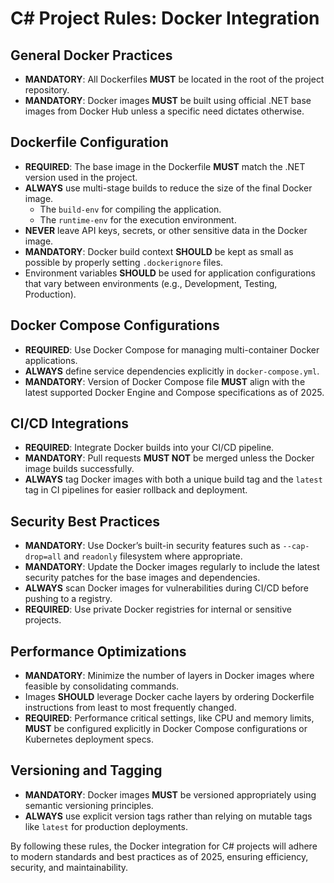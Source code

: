 # C# Project Rules: Docker Integration

## General Docker Practices

- **MANDATORY**: All Dockerfiles **MUST** be located in the root of the project repository.
- **MANDATORY**: Docker images **MUST** be built using official .NET base images from Docker Hub unless a specific need dictates otherwise.

## Dockerfile Configuration

- **REQUIRED**: The base image in the Dockerfile **MUST** match the .NET version used in the project.
- **ALWAYS** use multi-stage builds to reduce the size of the final Docker image.
  - The `build-env` for compiling the application.
  - The `runtime-env` for the execution environment.
- **NEVER** leave API keys, secrets, or other sensitive data in the Docker image.
- **MANDATORY**: Docker build context **SHOULD** be kept as small as possible by properly setting `.dockerignore` files.
- Environment variables **SHOULD** be used for application configurations that vary between environments (e.g., Development, Testing, Production).

## Docker Compose Configurations

- **REQUIRED**: Use Docker Compose for managing multi-container Docker applications.
- **ALWAYS** define service dependencies explicitly in `docker-compose.yml`.
- **MANDATORY**: Version of Docker Compose file **MUST** align with the latest supported Docker Engine and Compose specifications as of 2025.

## CI/CD Integrations

- **REQUIRED**: Integrate Docker builds into your CI/CD pipeline.
- **MANDATORY**: Pull requests **MUST NOT** be merged unless the Docker image builds successfully.
- **ALWAYS** tag Docker images with both a unique build tag and the `latest` tag in CI pipelines for easier rollback and deployment.

## Security Best Practices

- **MANDATORY**: Use Docker’s built-in security features such as `--cap-drop=all` and `readonly` filesystem where appropriate.
- **MANDATORY**: Update the Docker images regularly to include the latest security patches for the base images and dependencies.
- **ALWAYS** scan Docker images for vulnerabilities during CI/CD before pushing to a registry.
- **REQUIRED**: Use private Docker registries for internal or sensitive projects.

## Performance Optimizations

- **MANDATORY**: Minimize the number of layers in Docker images where feasible by consolidating commands.
- Images **SHOULD** leverage Docker cache layers by ordering Dockerfile instructions from least to most frequently changed.
- **REQUIRED**: Performance critical settings, like CPU and memory limits, **MUST** be configured explicitly in Docker Compose configurations or Kubernetes deployment specs. 

## Versioning and Tagging

- **MANDATORY**: Docker images **MUST** be versioned appropriately using semantic versioning principles.
- **ALWAYS** use explicit version tags rather than relying on mutable tags like `latest` for production deployments.

By following these rules, the Docker integration for C# projects will adhere to modern standards and best practices as of 2025, ensuring efficiency, security, and maintainability.